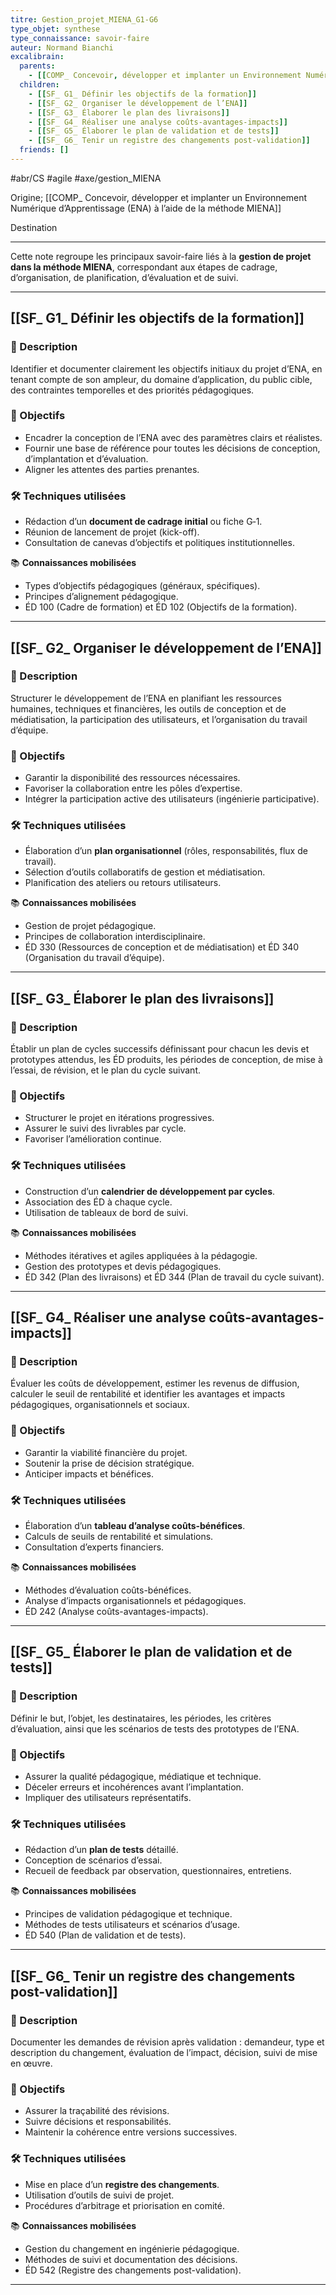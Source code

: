 ```yaml
---
titre: Gestion_projet_MIENA_G1-G6
type_objet: synthese
type_connaissance: savoir-faire
auteur: Normand Bianchi
excalibrain:
  parents:
    - [[COMP_ Concevoir, développer et implanter un Environnement Numérique d’Apprentissage (ENA) à l’aide de la méthode MIENA.]]
  children:
    - [[SF_ G1_ Définir les objectifs de la formation]]
    - [[SF_ G2_ Organiser le développement de l’ENA]]
    - [[SF_ G3_ Élaborer le plan des livraisons]]
    - [[SF_ G4_ Réaliser une analyse coûts-avantages-impacts]]
    - [[SF_ G5_ Élaborer le plan de validation et de tests]]
    - [[SF_ G6_ Tenir un registre des changements post-validation]]
  friends: []
---
```

#abr/CS
#agile
#axe/gestion_MIENA 

Origine;
[[COMP_ Concevoir, développer et implanter un Environnement Numérique d’Apprentissage (ENA) à l’aide de la méthode MIENA]]

Destination

---

Cette note regroupe les principaux savoir-faire liés à la **gestion de projet dans la méthode MIENA**, correspondant aux étapes de cadrage, d’organisation, de planification, d’évaluation et de suivi.

---

## [[SF_ G1_ Définir les objectifs de la formation]] 

### 📝 Description
Identifier et documenter clairement les objectifs initiaux du projet d’ENA, en tenant compte de son ampleur, du domaine d’application, du public cible, des contraintes temporelles et des priorités pédagogiques.

### 🎯 Objectifs
- Encadrer la conception de l’ENA avec des paramètres clairs et réalistes.  
- Fournir une base de référence pour toutes les décisions de conception, d’implantation et d’évaluation.  
- Aligner les attentes des parties prenantes.  

### 🛠️ Techniques utilisées
- Rédaction d’un **document de cadrage initial** ou fiche G‑1.  
- Réunion de lancement de projet (kick-off).  
- Consultation de canevas d’objectifs et politiques institutionnelles.  

📚 **Connaissances mobilisées**  
- Types d’objectifs pédagogiques (généraux, spécifiques).  
- Principes d’alignement pédagogique.  
- ÉD 100 (Cadre de formation) et ÉD 102 (Objectifs de la formation).  

---

## [[SF_ G2_ Organiser le développement de l’ENA]] 

### 📝 Description
Structurer le développement de l’ENA en planifiant les ressources humaines, techniques et financières, les outils de conception et de médiatisation, la participation des utilisateurs, et l’organisation du travail d’équipe.

### 🎯 Objectifs
- Garantir la disponibilité des ressources nécessaires.  
- Favoriser la collaboration entre les pôles d’expertise.  
- Intégrer la participation active des utilisateurs (ingénierie participative).  

### 🛠️ Techniques utilisées
- Élaboration d’un **plan organisationnel** (rôles, responsabilités, flux de travail).  
- Sélection d’outils collaboratifs de gestion et médiatisation.  
- Planification des ateliers ou retours utilisateurs.  

📚 **Connaissances mobilisées**  
- Gestion de projet pédagogique.  
- Principes de collaboration interdisciplinaire.  
- ÉD 330 (Ressources de conception et de médiatisation) et ÉD 340 (Organisation du travail d’équipe).  

---

## [[SF_ G3_ Élaborer le plan des livraisons]]

### 📝 Description
Établir un plan de cycles successifs définissant pour chacun les devis et prototypes attendus, les ÉD produits, les périodes de conception, de mise à l’essai, de révision, et le plan du cycle suivant.

### 🎯 Objectifs
- Structurer le projet en itérations progressives.  
- Assurer le suivi des livrables par cycle.  
- Favoriser l’amélioration continue.  

### 🛠️ Techniques utilisées
- Construction d’un **calendrier de développement par cycles**.  
- Association des ÉD à chaque cycle.  
- Utilisation de tableaux de bord de suivi.  

📚 **Connaissances mobilisées**  
- Méthodes itératives et agiles appliquées à la pédagogie.  
- Gestion des prototypes et devis pédagogiques.  
- ÉD 342 (Plan des livraisons) et ÉD 344 (Plan de travail du cycle suivant).  

---

## [[SF_ G4_ Réaliser une analyse coûts-avantages-impacts]]

### 📝 Description
Évaluer les coûts de développement, estimer les revenus de diffusion, calculer le seuil de rentabilité et identifier les avantages et impacts pédagogiques, organisationnels et sociaux.

### 🎯 Objectifs
- Garantir la viabilité financière du projet.  
- Soutenir la prise de décision stratégique.  
- Anticiper impacts et bénéfices.  

### 🛠️ Techniques utilisées
- Élaboration d’un **tableau d’analyse coûts-bénéfices**.  
- Calculs de seuils de rentabilité et simulations.  
- Consultation d’experts financiers.  

📚 **Connaissances mobilisées**  
- Méthodes d’évaluation coûts-bénéfices.  
- Analyse d’impacts organisationnels et pédagogiques.  
- ÉD 242 (Analyse coûts-avantages-impacts).  

---

## [[SF_ G5_ Élaborer le plan de validation et de tests]]

### 📝 Description
Définir le but, l’objet, les destinataires, les périodes, les critères d’évaluation, ainsi que les scénarios de tests des prototypes de l’ENA.

### 🎯 Objectifs
- Assurer la qualité pédagogique, médiatique et technique.  
- Déceler erreurs et incohérences avant l’implantation.  
- Impliquer des utilisateurs représentatifs.  

### 🛠️ Techniques utilisées
- Rédaction d’un **plan de tests** détaillé.  
- Conception de scénarios d’essai.  
- Recueil de feedback par observation, questionnaires, entretiens.  

📚 **Connaissances mobilisées**  
- Principes de validation pédagogique et technique.  
- Méthodes de tests utilisateurs et scénarios d’usage.  
- ÉD 540 (Plan de validation et de tests).  

---

## [[SF_ G6_ Tenir un registre des changements post-validation]]

### 📝 Description
Documenter les demandes de révision après validation : demandeur, type et description du changement, évaluation de l’impact, décision, suivi de mise en œuvre.

### 🎯 Objectifs
- Assurer la traçabilité des révisions.  
- Suivre décisions et responsabilités.  
- Maintenir la cohérence entre versions successives.  

### 🛠️ Techniques utilisées
- Mise en place d’un **registre des changements**.  
- Utilisation d’outils de suivi de projet.  
- Procédures d’arbitrage et priorisation en comité.  

📚 **Connaissances mobilisées**  
- Gestion du changement en ingénierie pédagogique.  
- Méthodes de suivi et documentation des décisions.  
- ÉD 542 (Registre des changements post-validation).  

---
